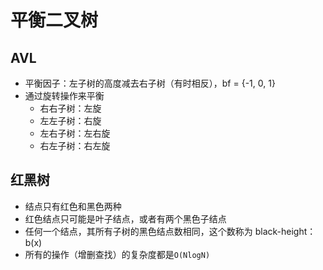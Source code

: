 # 平衡二叉树

## AVL

- 平衡因子：左子树的高度减去右子树（有时相反），bf = {-1, 0, 1}
- 通过旋转操作来平衡
  - 右右子树：左旋
  - 左左子树：右旋
  - 左右子树：左右旋
  - 右左子树：右左旋

## 红黑树

- 结点只有红色和黑色两种
- 红色结点只可能是叶子结点，或者有两个黑色子结点
- 任何一个结点，其所有子树的黑色结点数相同，这个数称为 black-height：b(x)
- 所有的操作（增删查找）的复杂度都是`O(NlogN)`
